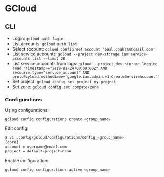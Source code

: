 # GCloud

## CLI

- Login: `gcloud auth login`
- List accounts: `gcloud auth list`
- Select account: `gcloud config set account 'paul.coghlan@gmail.com'`
- List service accounts: `gcloud --project dev-storage iam service-accounts list --limit 20`
- List service accounts from logs: `gcloud --project dev-storage logging read 'timestamp>="2019-01-24T00:00:00Z" AND resource.type="service_account" AND protoPayload.methodName="google.iam.admin.v1.CreateServiceAccount"'`
- Set project: `gcloud config set project my-project`
- Set zone: `gcloud config set compute/zone`

### Configurations

Using configurations:

```sh
gcloud config configurations create <group_name>
```

Edit config:

```sh
$ vi .config/gcloud/configurations/config_<group_name>
[core]
account = username@email.com
project = default-project-name
```

Enable configuration:

```sh
gcloud config configurations active <group_name>
```

